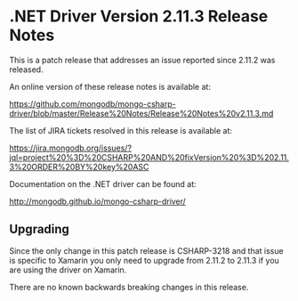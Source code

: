# .NET Driver Version 2.11.3 Release Notes

This is a patch release that addresses an issue reported since 2.11.2 was released.

An online version of these release notes is available at:

https://github.com/mongodb/mongo-csharp-driver/blob/master/Release%20Notes/Release%20Notes%20v2.11.3.md

The list of JIRA tickets resolved in this release is available at:

https://jira.mongodb.org/issues/?jql=project%20%3D%20CSHARP%20AND%20fixVersion%20%3D%202.11.3%20ORDER%20BY%20key%20ASC

Documentation on the .NET driver can be found at:

http://mongodb.github.io/mongo-csharp-driver/

## Upgrading

Since the only change in this patch release is CSHARP-3218 and that issue is specific to Xamarin you only need
to upgrade from 2.11.2 to 2.11.3 if you are using the driver on Xamarin.

There are no known backwards breaking changes in this release.

